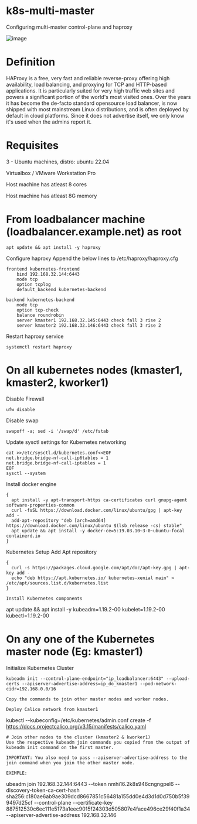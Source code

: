 # k8s-multi-master
Configuring multi-master control-plane and haproxy

![image](https://user-images.githubusercontent.com/86851766/208912472-5a6697a4-85b1-4202-ab81-296840bb4072.png)

# Definition

HAProxy is a free, very fast and reliable reverse-proxy offering high availability, load balancing, and proxying for TCP and HTTP-based applications. It is particularly suited for very high traffic web sites and powers a significant portion of the world's most visited ones. Over the years it has become the de-facto standard opensource load balancer, is now shipped with most mainstream Linux distributions, and is often deployed by default in cloud platforms. Since it does not advertise itself, we only know it's used when the admins report it.

# Requisites

3 - Ubuntu machines,  distro: ubuntu  22.04

Virtualbox / VMware Workstation Pro

Host machine has atleast 8 cores

Host machine has atleast 8G memory

# From loadbalancer machine (loadbalancer.example.net) as root
```
apt update && apt install -y haproxy
```
Configure haproxy
Append the below lines to /etc/haproxy/haproxy.cfg
```
frontend kubernetes-frontend
    bind 192.168.32.144:6443
    mode tcp
    option tcplog
    default_backend kubernetes-backend

backend kubernetes-backend
    mode tcp
    option tcp-check
    balance roundrobin
    server kmaster1 192.168.32.145:6443 check fall 3 rise 2
    server kmaster2 192.168.32.146:6443 check fall 3 rise 2
```

Restart haproxy service
```
systemctl restart haproxy
```

# On all kubernetes nodes (kmaster1, kmaster2, kworker1)

Disable Firewall

```
ufw disable
```

Disable swap
```
swapoff -a; sed -i '/swap/d' /etc/fstab
```
Update sysctl settings for Kubernetes networking

```
cat >>/etc/sysctl.d/kubernetes.conf<<EOF
net.bridge.bridge-nf-call-ip6tables = 1
net.bridge.bridge-nf-call-iptables = 1
EOF
sysctl --system
```
Install docker engine

```
{
  apt install -y apt-transport-https ca-certificates curl gnupg-agent software-properties-common
  curl -fsSL https://download.docker.com/linux/ubuntu/gpg | apt-key add -
  add-apt-repository "deb [arch=amd64] https://download.docker.com/linux/ubuntu $(lsb_release -cs) stable"
  apt update && apt install -y docker-ce=5:19.03.10~3-0~ubuntu-focal containerd.io
}

```
Kubernetes Setup
Add Apt repository

```
{
  curl -s https://packages.cloud.google.com/apt/doc/apt-key.gpg | apt-key add -
  echo "deb https://apt.kubernetes.io/ kubernetes-xenial main" > /etc/apt/sources.list.d/kubernetes.list
}

Install Kubernetes components

```
apt update && apt install -y kubeadm=1.19.2-00 kubelet=1.19.2-00 kubectl=1.19.2-00

#  On any one of the Kubernetes master node (Eg: kmaster1)

Initialize Kubernetes Cluster

```
kubeadm init --control-plane-endpoint="ip_loadbalancer:6443" --upload-certs --apiserver-advertise-address=ip_do_kmaster1 --pod-network-cidr=192.168.0.0/16

Copy the commands to join other master nodes and worker nodes.

Deploy Calico network from kmaster1

```
kubectl --kubeconfig=/etc/kubernetes/admin.conf create -f https://docs.projectcalico.org/v3.15/manifests/calico.yaml
```
# Join other nodes to the cluster (kmaster2 & kworker1)
Use the respective kubeadm join commands you copied from the output of kubeadm init command on the first master.

IMPORTANT: You also need to pass --apiserver-advertise-address to the join command when you join the other master node.

EXEMPLE:  
```
ubeadm join 192.168.32.144:6443 --token nmhi16.2k8s946cngngpel6     --discovery-token-ca-cert-hash sha256:c180ae6ab9ae309dcd8667851c56481a155dd0e4d3d1d0d750b5f399497d25cf     --control-plane --certificate-key 887512530c6ec111e5173a1eec9015f24303d505807e4face496ce29f40f1a34 --apiserver-advertise-address 192.168.32.146
```


